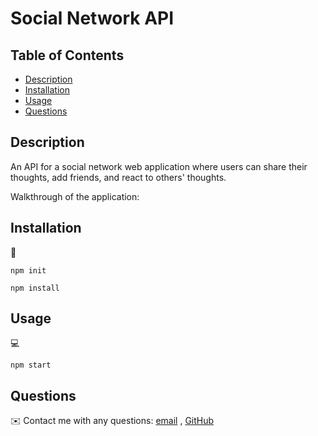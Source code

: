 # Social Network API 

## Table of Contents
- [Description](#description)
- [Installation](#installation)
- [Usage](#usage)
- [Questions](#questions)

## Description

An API for a social network web application where users can share their thoughts, add friends, and react to others' thoughts.
  
Walkthrough of the application:
  



## Installation
💾   
  
`npm init`

`npm install`
  
## Usage
💻   
  
`npm start`

## Questions
✉️ Contact me with any questions: [email](mailto:kota418@gmail.com) , [GitHub](https://github.com/CodySawa)<br />

